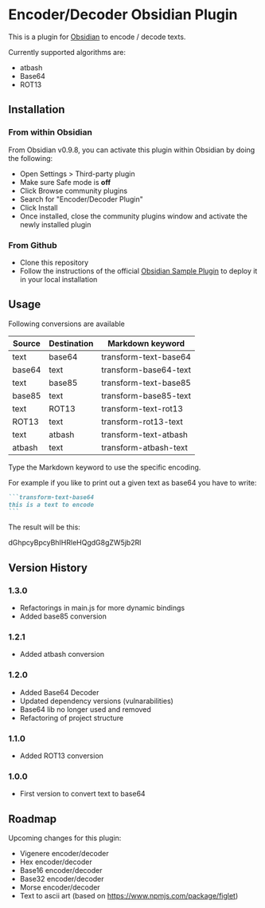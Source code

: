 # Encoder/Decoder Obsidian Plugin

This is a plugin for [Obsidian](https://obsidian.md) to encode / decode texts.

Currently supported algorithms are: 
- atbash
- Base64
- ROT13

## Installation
### From within Obsidian
From Obsidian v0.9.8, you can activate this plugin within Obsidian by doing the following:
- Open Settings > Third-party plugin
- Make sure Safe mode is **off**
- Click Browse community plugins
- Search for "Encoder/Decoder Plugin"
- Click Install
- Once installed, close the community plugins window and activate the newly installed plugin

### From Github
- Clone this repository
- Follow the instructions of the official [Obsidian Sample Plugin](https://github.com/obsidianmd/obsidian-sample-plugin) to deploy it in your local installation

## Usage

Following conversions are available

| Source    | Destination   | Markdown keyword       |
|-----------|---------------|------------------------|
| text      | base64        | transform-text-base64  |
| base64    | text          | transform-base64-text  |
| text      | base85        | transform-text-base85  |
| base85    | text          | transform-base85-text  |
| text      | ROT13         | transform-text-rot13   |
| ROT13     | text          | transform-rot13-text   |
| text      | atbash        | transform-text-atbash  |
| atbash    | text          | transform-atbash-text  |


Type the Markdown keyword to use the specific encoding.

For example if you like to print out a given text as base64 you have to write:

````markdown
```transform-text-base64
this is a text to encode
```
````

The result will be this:

dGhpcyBpcyBhIHRleHQgdG8gZW5jb2Rl

## Version History

### 1.3.0
- Refactorings in main.js for more dynamic bindings
- Added base85 conversion

### 1.2.1
- Added atbash conversion

### 1.2.0
- Added Base64 Decoder
- Updated dependency versions (vulnarabilities)
- Base64 lib no longer used and removed
- Refactoring of project structure

### 1.1.0
- Added ROT13 conversion

### 1.0.0
- First version to convert text to base64


## Roadmap

Upcoming changes for this plugin:

- Vigenere encoder/decoder
- Hex encoder/decoder
- Base16 encoder/decoder
- Base32 encoder/decoder
- Morse encoder/decoder
- Text to ascii art (based on https://www.npmjs.com/package/figlet)
